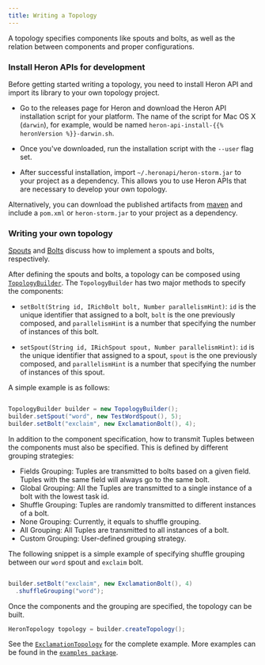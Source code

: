 ```yaml
---
title: Writing a Topology
---
```


A topology specifies components like spouts and bolts, as well as the relation
between components and proper configurations.

### Install Heron APIs for development

Before getting started writing a topology, you need to install Heron API and 
import its library to your own topology project.

* Go to the releases page for Heron and download the Heron API installation 
script for your platform. The name of the script for Mac OS X (`darwin`), 
for example, would be named `heron-api-install-{{% heronVersion %}}-darwin.sh`.

* Once you've downloaded, run the installation script with the `--user` flag set.

* After successful installation, import `~/.heronapi/heron-storm.jar` to your 
project as a dependency. This allows you to use Heron APIs that are necessary 
to develop your own topology.

Alternatively, you can download the published artifacts from 
[maven](https://search.maven.org/#search%7Cga%7C1%7Ca%3A%22heron-storm%22)
and include a `pom.xml` or `heron-storm.jar` to your project as a dependency.

### Writing your own topology

[Spouts](../java/spouts) and [Bolts](../java/bolts) discuss how to implement a
spouts and bolts, respectively.

After defining the spouts and bolts, a topology can be composed using
[`TopologyBuilder`](/api/com/twitter/heron/api/TopologyBuilder). The
`TopologyBuilder` has two major methods to specify the components:

* `setBolt(String id, IRichBolt bolt, Number parallelismHint)`: `id` is the
unique identifier that assigned to a bolt, `bolt` is the one previously
composed, and `parallelismHint` is a number that specifying the number of
instances of this bolt.

* `setSpout(String id, IRichSpout spout, Number parallelismHint)`: `id` is the
unique identifier that assigned to a spout, `spout` is the one previously
composed, and `parallelismHint` is a number that specifying the number of
instances of this spout.

A simple example is as follows:

```java

TopologyBuilder builder = new TopologyBuilder();
builder.setSpout("word", new TestWordSpout(), 5);
builder.setBolt("exclaim", new ExclamationBolt(), 4);

```

In addition to the component specification, how to transmit Tuples between the
components must also be specified. This is defined by different
grouping strategies:

* Fields Grouping: Tuples are transmitted to bolts based on a given field. Tuples
with the same field will always go to the same bolt.
* Global Grouping: All the Tuples are transmitted to a single instance of a bolt
with the lowest task id.
* Shuffle Grouping: Tuples are randomly transmitted to different instances of
a bolt.
* None Grouping: Currently, it equals to shuffle grouping.
* All Grouping: All Tuples are transmitted to all instances of a bolt.
* Custom Grouping: User-defined grouping strategy.

The following snippet is a simple example of specifying shuffle grouping
between our `word` spout and `exclaim` bolt.

```java

builder.setBolt("exclaim", new ExclamationBolt(), 4)
  .shuffleGrouping("word");

```

Once the components and the grouping are specified, the topology can be built.

```java
HeronTopology topology = builder.createTopology();
```

See the [`ExclamationTopology`](https://github.com/twitter/heron/blob/master/heron/examples/src/java/com/twitter/heron/examples/ExclamationTopology.java) for the complete example. More examples can be found in the  [`examples package`](https://github.com/twitter/heron/tree/master/heron/examples/src/java/com/twitter/heron/examples).
